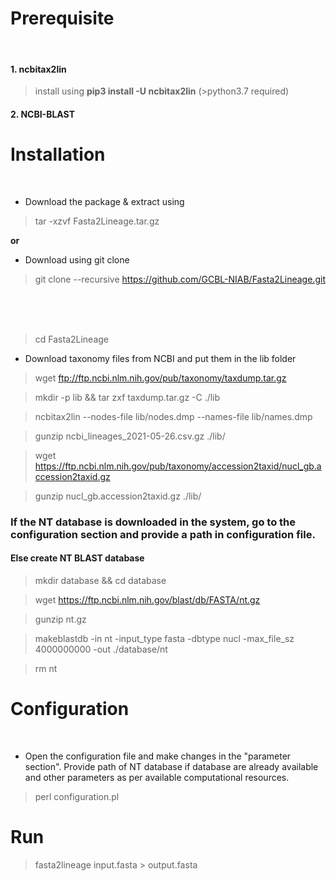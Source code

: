 # Prerequisite 
<br/>

#### 1. ncbitax2lin
> install using **pip3 install -U ncbitax2lin** (>python3.7 required)
#### 2. NCBI-BLAST

# Installation
<br/>

* Download the package & extract using 

> tar -xzvf Fasta2Lineage.tar.gz

**or**

* Download using git clone

> git clone --recursive https://github.com/GCBL-NIAB/Fasta2Lineage.git
<br/>
<br/>
<br/>

> cd Fasta2Lineage

* Download  taxonomy files from NCBI and put them in the lib folder
> wget ftp://ftp.ncbi.nlm.nih.gov/pub/taxonomy/taxdump.tar.gz

> mkdir -p lib && tar zxf taxdump.tar.gz -C ./lib

> ncbitax2lin --nodes-file lib/nodes.dmp --names-file lib/names.dmp

> gunzip ncbi_lineages_2021-05-26.csv.gz ./lib/

> wget  https://ftp.ncbi.nlm.nih.gov/pub/taxonomy/accession2taxid/nucl_gb.accession2taxid.gz

> gunzip nucl_gb.accession2taxid.gz ./lib/


### If the NT database is downloaded in the system, go to the configuration section and provide a path in **configuration file**.

#### Else create NT BLAST database 
> mkdir database && cd database

> wget https://ftp.ncbi.nlm.nih.gov/blast/db/FASTA/nt.gz

> gunzip nt.gz

> makeblastdb -in nt -input_type fasta -dbtype nucl -max_file_sz 4000000000 -out ./database/nt

> rm nt

# Configuration
<br/>

* Open the configuration file and make changes in the "parameter section". Provide path of NT database if database are already available and other parameters as per available computational resources.


> perl configuration.pl


# Run

> fasta2lineage input.fasta > output.fasta



